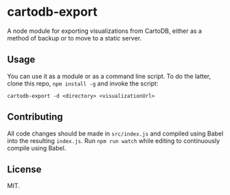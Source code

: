 cartodb-export
==============

A node module for exporting visualizations from CartoDB, either as a method of
backup or to move to a static server.


Usage
-----

You can use it as a module or as a command line script. To do the latter, clone
this repo, `npm install -g` and invoke the script:

    cartodb-export -d <directory> <visualizationUrl>


Contributing
------------

All code changes should be made in `src/index.js` and compiled using Babel into
the resulting `index.js`. Run `npm run watch` while editing to continuously
compile using Babel.


License
-------

MIT.
